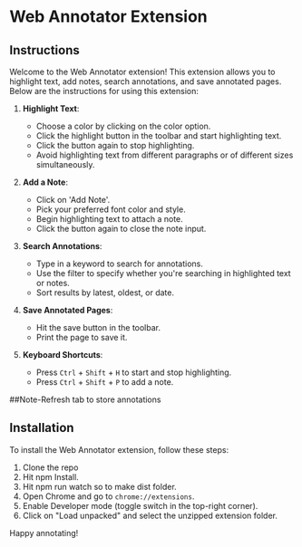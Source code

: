 # Web Annotator Extension

## Instructions

Welcome to the Web Annotator extension! This extension allows you to highlight text, add notes, search annotations, and save annotated pages. Below are the instructions for using this extension:

1. **Highlight Text**:
   - Choose a color by clicking on the color option.
   - Click the highlight button in the toolbar and start highlighting text.
   - Click the button again to stop highlighting.
   - Avoid highlighting text from different paragraphs or of different sizes simultaneously.

2. **Add a Note**:
   - Click on 'Add Note'.
   - Pick your preferred font color and style.
   - Begin highlighting text to attach a note.
   - Click the button again to close the note input.

3. **Search Annotations**:
   - Type in a keyword to search for annotations.
   - Use the filter to specify whether you're searching in highlighted text or notes.
   - Sort results by latest, oldest, or date.

4. **Save Annotated Pages**:
   - Hit the save button in the toolbar.
   - Print the page to save it.

5. **Keyboard Shortcuts**:
   - Press `Ctrl` + `Shift` + `H` to start and stop highlighting.
   - Press `Ctrl` + `Shift` + `P` to add a note.
   
##Note-Refresh tab to store annotations
## Installation

To install the Web Annotator extension, follow these steps:
1. Clone the repo
2. Hit npm Install.
3. Hit npm run watch so to make dist folder.
4. Open Chrome and go to `chrome://extensions`.
5. Enable Developer mode (toggle switch in the top-right corner).
6. Click on "Load unpacked" and select the unzipped extension folder.





Happy annotating!
